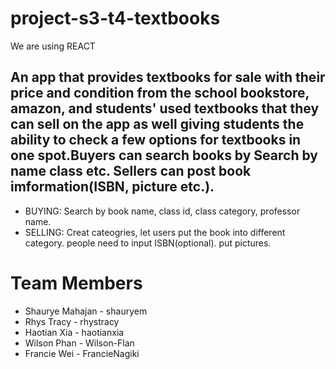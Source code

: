 # project-s3-t4-textbooks


We are using REACT 


## An app that provides textbooks for sale with their price and condition from the school bookstore, amazon, and students' used textbooks that they can sell on the app as well giving students the ability to check a few options for textbooks in one spot.Buyers can search books by Search by name class etc. Sellers can post book imformation(ISBN, picture etc.).


* BUYING: Search by book name, class id, class category, professor name.
* SELLING: Creat cateogries, let users put the book into different category. people need to input ISBN(optional). put pictures. 



# Team Members
* Shaurye Mahajan - shauryem
* Rhys Tracy - rhystracy
* Haotian Xia - haotianxia
* Wilson Phan - Wilson-Flan
* Francie Wei - FrancieNagiki
